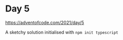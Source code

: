 # Day 5

https://adventofcode.com/2021/day/5


A sketchy solution initialised with `npm init typescript`